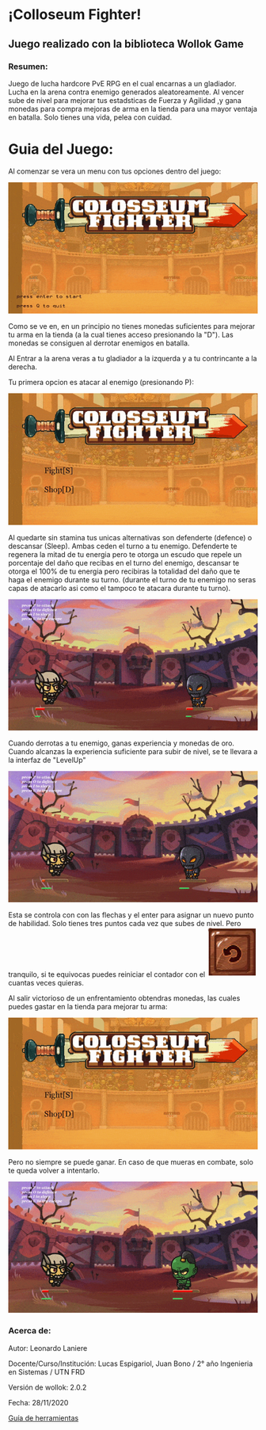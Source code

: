 # ¡Colloseum Fighter! 

## Juego realizado con la biblioteca Wollok Game

### Resumen:
Juego de lucha hardcore PvE RPG en el cual encarnas a un gladiador.
Lucha en la arena contra enemigo generados aleatoreamente.
Al vencer sube de nivel para mejorar tus estadsticas de Fuerza y Agilidad ,y gana monedas para compra mejoras de arma en la tienda para una mayor ventaja en batalla.
Solo tienes una vida, pelea con cuidad.

# Guia del Juego:

Al comenzar se vera un menu con tus opciones dentro del juego:

![](https://github.com/pdep-utn-frd/2020tpgame-colosseumfighter/blob/master/assets%20Miselaneos/Colosseum1.gif)

Como se ve en, en un principio no tienes monedas suficientes para mejorar tu arma en la tienda (a la cual tienes acceso presionando la "D"). Las monedas se consiguen al derrotar enemigos en batalla.

Al Entrar a la arena veras a tu gladiador a la izquerda y a tu contrincante a la derecha.

Tu primera opcion es atacar al enemigo (presionando P):

![](https://github.com/pdep-utn-frd/2020tpgame-colosseumfighter/blob/master/assets%20Miselaneos/Colosseum2.gif)

Al quedarte sin stamina tus unicas alternativas son defenderte (defence) o descansar (Sleep). Ambas ceden el turno a tu enemigo. Defenderte te regenera la mitad de tu energia pero te otorga un escudo que repele un porcentaje del daño que recibas en el turno del enemigo, descansar te otorga el 100% de tu energia pero recibiras la totalidad del daño que te haga el enemigo durante su turno. (durante el turno de tu enemigo no seras capas de atacarlo asi como el tampoco te atacara durante tu turno).

![](https://github.com/pdep-utn-frd/2020tpgame-colosseumfighter/blob/master/assets%20Miselaneos/Colosseum7.gif)

Cuando derrotas a tu enemigo, ganas experiencia y monedas de oro. Cuando alcanzas la experiencia suficiente para subir de nivel, se te llevara a la interfaz de "LevelUp"

![](https://github.com/pdep-utn-frd/2020tpgame-colosseumfighter/blob/master/assets%20Miselaneos/Colosseum4.gif)

Esta se controla con con las flechas y el enter para asignar un nuevo punto de habilidad. Solo tienes tres puntos cada vez que subes de nivel.
Pero tranquilo, si te equivocas puedes reiniciar el contador con el ![](https://github.com/pdep-utn-frd/2020tpgame-colosseumfighter/blob/master/assets%20Miselaneos/Reload.png) cuantas veces quieras.

Al salir victorioso de un enfrentamiento obtendras monedas, las cuales puedes gastar en la tienda para mejorar tu arma:

![](https://github.com/pdep-utn-frd/2020tpgame-colosseumfighter/blob/master/assets%20Miselaneos/Colosseum3.gif)

Pero no siempre se puede ganar. En caso de que mueras en combate, solo te queda volver a intentarlo.

![](https://github.com/pdep-utn-frd/2020tpgame-colosseumfighter/blob/master/assets%20Miselaneos/Colossem5.gif)




### Acerca de:

Autor: Leonardo Laniere

Docente/Curso/Institución: Lucas Espigariol, Juan Bono / 2° año Ingenieria en Sistemas / UTN FRD

Versión de wollok: 2.0.2

Fecha: 28/11/2020

[Guía de herramientas](https://www.wollok.org/documentacion/conceptos/)

